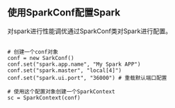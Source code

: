 ## 使用SparkConf配置Spark
对spark进行性能调优通过SparkConf类对Spark进行配置。  
```

# 创建一个conf对象
conf = new SarkConf()
conf.set("spark.app.name", "My Spark APP")
conf.set("spark.master", "local[4]")
conf.set("spark.ui.port", "36000") # 重载默认端口配置

# 使用这个配置对象创建一个SparkContext
sc = SparkContext(conf)
```
